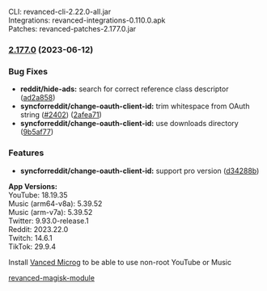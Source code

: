 CLI: revanced-cli-2.22.0-all.jar  
Integrations: revanced-integrations-0.110.0.apk  
Patches: revanced-patches-2.177.0.jar  

### [2.177.0](https://github.com/revanced/revanced-patches/compare/v2.176.1...v2.177.0) (2023-06-12)
### Bug Fixes
* **reddit/hide-ads:** search for correct reference class descriptor ([ad2a858](https://github.com/revanced/revanced-patches/commit/ad2a8585b2a5ecbc5eb92dd23b0ab124aa8a2541))
* **syncforreddit/change-oauth-client-id:** trim whitespace from OAuth string ([#2402](https://github.com/revanced/revanced-patches/issues/2402)) ([2afea71](https://github.com/revanced/revanced-patches/commit/2afea71557cfe4eb64d7c7ebf5a07dfd24a11824))
* **syncforreddit/change-oauth-client-id:** use downloads directory ([9b5af77](https://github.com/revanced/revanced-patches/commit/9b5af77a229a22466cfe8ed41a21d081beeae960))
### Features
* **syncforreddit/change-oauth-client-id:** support pro version ([d34288b](https://github.com/revanced/revanced-patches/commit/d34288b6e8c7f5bb944622a3c741fcc693868033))

  
**App Versions:**  
YouTube: 18.19.35  
Music (arm64-v8a): 5.39.52  
Music (arm-v7a): 5.39.52  
Twitter: 9.93.0-release.1  
Reddit: 2023.22.0  
Twitch: 14.6.1  
TikTok: 29.9.4   

Install [Vanced Microg](https://github.com/TeamVanced/VancedMicroG/releases) to be able to use non-root YouTube or Music  

[revanced-magisk-module](https://github.com/j-hc/revanced-magisk-module)  
